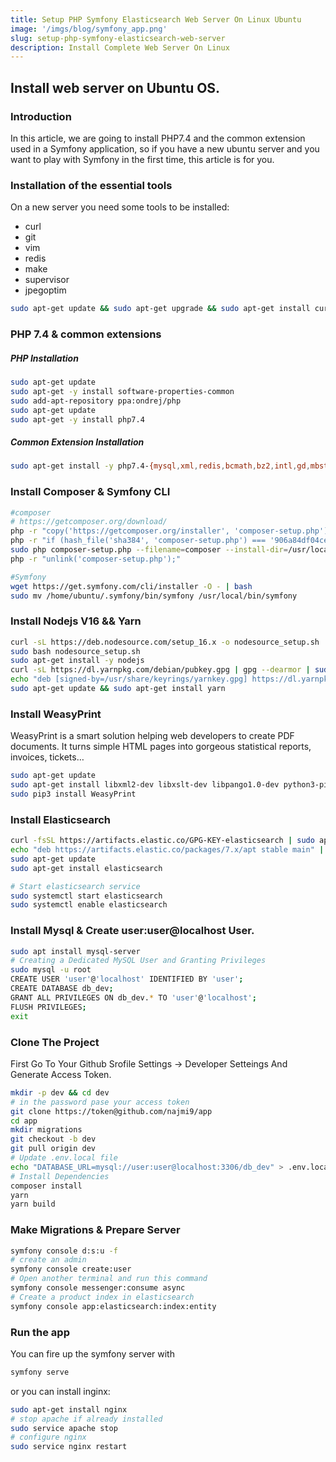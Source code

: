 ```yaml
---
title: Setup PHP Symfony Elasticsearch Web Server On Linux Ubuntu
image: '/imgs/blog/symfony_app.png'
slug: setup-php-symfony-elasticsearch-web-server
description: Install Complete Web Server On Linux
---
```


<h2 class="article-title">Install web server on Ubuntu OS.</h2>


### Introduction
In this article, we are going to install PHP7.4 and the common extension used in a Symfony application, so if you have a new ubuntu server and you want to play with Symfony in the first time, this article is for you.


### Installation of the essential tools

On a new server you need some tools to be installed:
- curl
- git
- vim
- redis
- make
- supervisor
- jpegoptim

```bash
sudo apt-get update && sudo apt-get upgrade && sudo apt-get install curl git vim redis make supervisor jpegoptim
```
### PHP 7.4 & common extensions
##### PHP Installation
```bash
sudo apt-get update
sudo apt-get -y install software-properties-common
sudo add-apt-repository ppa:ondrej/php
sudo apt-get update
sudo apt-get -y install php7.4
```
##### Common Extension Installation

```bash
sudo apt-get install -y php7.4-{mysql,xml,redis,bcmath,bz2,intl,gd,mbstring,mysql,zip,common,curl,gmp,fpm}
```
### Install Composer & Symfony CLI
```bash
#composer
# https://getcomposer.org/download/
php -r "copy('https://getcomposer.org/installer', 'composer-setup.php');"
php -r "if (hash_file('sha384', 'composer-setup.php') === '906a84df04cea2aa72f40b5f787e49f22d4c2f19492ac310e8cba5b96ac8b64115ac402c8cd292b8a03482574915d1a8') { echo 'Installer verified'; } else { echo 'Installer corrupt'; unlink('composer-setup.php'); } echo PHP_EOL;"
sudo php composer-setup.php --filename=composer --install-dir=/usr/local/bin
php -r "unlink('composer-setup.php');"

#Symfony
wget https://get.symfony.com/cli/installer -O - | bash
sudo mv /home/ubuntu/.symfony/bin/symfony /usr/local/bin/symfony
```

### Install Nodejs V16 && Yarn
```bash
curl -sL https://deb.nodesource.com/setup_16.x -o nodesource_setup.sh
sudo bash nodesource_setup.sh
sudo apt-get install -y nodejs
curl -sL https://dl.yarnpkg.com/debian/pubkey.gpg | gpg --dearmor | sudo tee /usr/share/keyrings/yarnkey.gpg >/dev/null
echo "deb [signed-by=/usr/share/keyrings/yarnkey.gpg] https://dl.yarnpkg.com/debian stable main" | sudo tee /etc/apt/sources.list.d/yarn.list
sudo apt-get update && sudo apt-get install yarn
```


### Install WeasyPrint
WeasyPrint is a smart solution helping web developers to create PDF documents. It turns simple HTML pages into gorgeous statistical reports, invoices, tickets…

```bash
sudo apt-get update
sudo apt-get install libxml2-dev libxslt-dev libpango1.0-dev python3-pip build-essential python3-dev python3-pip python3-setuptools python3-wheel python3-cffi libcairo2 libpango-1.0-0 libpangocairo-1.0-0 libgdk-pixbuf2.0-0 libffi-dev shared-mime-info
sudo pip3 install WeasyPrint
```

### Install Elasticsearch
```bash
curl -fsSL https://artifacts.elastic.co/GPG-KEY-elasticsearch | sudo apt-key add -
echo "deb https://artifacts.elastic.co/packages/7.x/apt stable main" | sudo tee -a /etc/apt/sources.list.d/elastic-7.x.list
sudo apt-get update
sudo apt-get install elasticsearch

# Start elasticsearch service
sudo systemctl start elasticsearch
sudo systemctl enable elasticsearch
```


### Install Mysql & Create user:user@localhost User.

```bash
sudo apt install mysql-server
# Creating a Dedicated MySQL User and Granting Privileges
sudo mysql -u root
CREATE USER 'user'@'localhost' IDENTIFIED BY 'user';
CREATE DATABASE db_dev;
GRANT ALL PRIVILEGES ON db_dev.* TO 'user'@'localhost';
FLUSH PRIVILEGES;
exit
```

### Clone The Project
First Go To Your Github Srofile Settings -> Developer Setteings And Generate Access Token.

```bash
mkdir -p dev && cd dev
# in the password pase your access token
git clone https://token@github.com/najmi9/app
cd app
mkdir migrations
git checkout -b dev
git pull origin dev
# Update .env.local file
echo "DATABASE_URL=mysql://user:user@localhost:3306/db_dev" > .env.local
# Install Dependencies
composer install
yarn
yarn build
```

### Make Migrations & Prepare Server
```bash
symfony console d:s:u -f
# create an admin
symfony console create:user
# Open another terminal and run this command
symfony console messenger:consume async
# Create a product index in elasticsearch
symfony console app:elasticsearch:index:entity
```

### Run the app

You can fire up the symfony server with
```bash
symfony serve
```
or you can install inginx:
```bash
sudo apt-get install nginx
# stop apache if already installed
sudo service apache stop
# configure nginx
sudo service nginx restart
```
